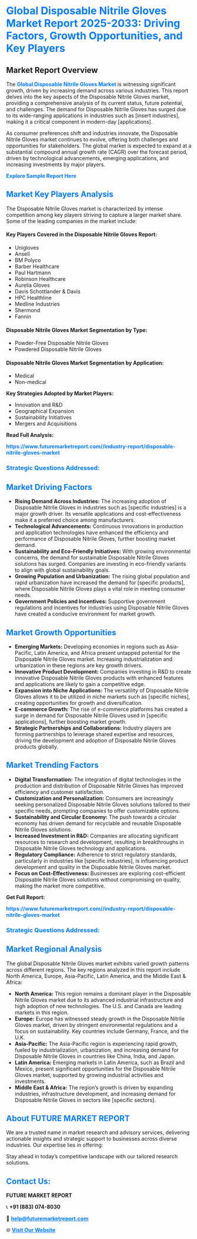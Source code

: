 <h1 style="color: #007BFF;">Global Disposable Nitrile Gloves Market Report 2025-2033: Driving Factors, Growth Opportunities, and Key Players</h1>

<section id="overview">
<h2>Market Report Overview</h2>
<p>The <a href="https://www.futuremarketreport.com//industry-report/disposable-nitrile-gloves-market" style="color: #007BFF; text-decoration: none;"><strong>Global Disposable Nitrile Gloves Market</strong></a> is witnessing significant growth, driven by increasing demand across various industries. This report delves into the key aspects of the Disposable Nitrile Gloves market, providing a comprehensive analysis of its current status, future potential, and challenges. The demand for Disposable Nitrile Gloves has surged due to its wide-ranging applications in industries such as [insert industries], making it a critical component in modern-day [applications].</p>
<p>As consumer preferences shift and industries innovate, the Disposable Nitrile Gloves market continues to evolve, offering both challenges and opportunities for stakeholders. The global market is expected to expand at a substantial compound annual growth rate (CAGR) over the forecast period, driven by technological advancements, emerging applications, and increasing investments by major players.</p>
</section>

<section id="overview">
<p><a href="https://www.futuremarketreport.com//request-sample/reportId=49581" style="color: #007BFF; text-decoration: none;"><strong>Explore Sample Report Here</strong></a></p>
</section>

<section id="key-players">
<h2 style="color: #007BFF;">Market Key Players Analysis</h2>
<p>The Disposable Nitrile Gloves market is characterized by intense competition among key players striving to capture a larger market share. Some of the leading companies in the market include:</p>
<h4>Key Players Covered in the Disposable Nitrile Gloves Report:</h4>
<ul><li>Unigloves</li><li>Ansell</li><li>BM Polyco</li><li>Barber Healthcare</li><li>Paul Hartmann</li><li>Robinson Healthcare</li><li>Aurelia Gloves</li><li>Davis Schottlander &amp; Davis</li><li>HPC Healthline</li><li>Medline Industries</li><li>Shermond</li><li>Fannin</li></ul>
<h4>Disposable Nitrile Gloves Market Segmentation by Type:</h4>
<ul><li>Powder-Free Disposable Nitrile Gloves</li><li>Powdered Disposable Nitrile Gloves</li></ul>

<h4>Disposable Nitrile Gloves Market Segmentation by Application:</h4>
<ul><li>Medical</li><li>Non-medical</li></ul>
<p><strong>Key Strategies Adopted by Market Players:</strong></p>
<ul>
<li>Innovation and R&D</li>
<li>Geographical Expansion</li>
<li>Sustainability Initiatives</li>
<li>Mergers and Acquisitions</li>
</ul>
</section>

<section>
<p><strong>Read Full Analysis: </strong></p><a href="https://www.futuremarketreport.com//industry-report/disposable-nitrile-gloves-market" style="color: #007BFF; text-decoration: none;"><strong>https://www.futuremarketreport.com//industry-report/disposable-nitrile-gloves-market</strong></a>
<h3 style="color: #007BFF;">Strategic Questions Addressed:</h3>
</section>

<section id="driving-factors">
<h2 style="color: #007BFF;">Market Driving Factors</h2>
<ul>
<li><strong>Rising Demand Across Industries:</strong> The increasing adoption of Disposable Nitrile Gloves in industries such as [specific industries] is a major growth driver. Its versatile applications and cost-effectiveness make it a preferred choice among manufacturers.</li>
<li><strong>Technological Advancements:</strong> Continuous innovations in production and application technologies have enhanced the efficiency and performance of Disposable Nitrile Gloves, further boosting market demand.</li>
<li><strong>Sustainability and Eco-Friendly Initiatives:</strong> With growing environmental concerns, the demand for sustainable Disposable Nitrile Gloves solutions has surged. Companies are investing in eco-friendly variants to align with global sustainability goals.</li>
<li><strong>Growing Population and Urbanization:</strong> The rising global population and rapid urbanization have increased the demand for [specific products], where Disposable Nitrile Gloves plays a vital role in meeting consumer needs.</li>
<li><strong>Government Policies and Incentives:</strong> Supportive government regulations and incentives for industries using Disposable Nitrile Gloves have created a conducive environment for market growth.</li>
</ul>
</section>

<section id="growth-opportunities">
<h2 style="color: #007BFF;">Market Growth Opportunities</h2>
<ul>
<li><strong>Emerging Markets:</strong> Developing economies in regions such as Asia-Pacific, Latin America, and Africa present untapped potential for the Disposable Nitrile Gloves market. Increasing industrialization and urbanization in these regions are key growth drivers.</li>
<li><strong>Innovative Product Development:</strong> Companies investing in R&D to create innovative Disposable Nitrile Gloves products with enhanced features and applications are likely to gain a competitive edge.</li>
<li><strong>Expansion into Niche Applications:</strong> The versatility of Disposable Nitrile Gloves allows it to be utilized in niche markets such as [specific niches], creating opportunities for growth and diversification.</li>
<li><strong>E-commerce Growth:</strong> The rise of e-commerce platforms has created a surge in demand for Disposable Nitrile Gloves used in [specific applications], further boosting market growth.</li>
<li><strong>Strategic Partnerships and Collaborations:</strong> Industry players are forming partnerships to leverage shared expertise and resources, driving the development and adoption of Disposable Nitrile Gloves products globally.</li>
</ul>
</section>

<section id="trending-factors">
<h2 style="color: #007BFF;">Market Trending Factors</h2>
<ul>
<li><strong>Digital Transformation:</strong> The integration of digital technologies in the production and distribution of Disposable Nitrile Gloves has improved efficiency and customer satisfaction.</li>
<li><strong>Customization and Personalization:</strong> Consumers are increasingly seeking personalized Disposable Nitrile Gloves solutions tailored to their specific needs, prompting companies to offer customizable options.</li>
<li><strong>Sustainability and Circular Economy:</strong> The push towards a circular economy has driven demand for recyclable and reusable Disposable Nitrile Gloves solutions.</li>
<li><strong>Increased Investment in R&D:</strong> Companies are allocating significant resources to research and development, resulting in breakthroughs in Disposable Nitrile Gloves technology and applications.</li>
<li><strong>Regulatory Compliance:</strong> Adherence to strict regulatory standards, particularly in industries like [specific industries], is influencing product development and quality in the Disposable Nitrile Gloves market.</li>
<li><strong>Focus on Cost-Effectiveness:</strong> Businesses are exploring cost-efficient Disposable Nitrile Gloves solutions without compromising on quality, making the market more competitive.</li>
</ul>
</section>

<section>
<p><strong>Get Full Report: </strong></p><a href="https://www.futuremarketreport.com//industry-report/disposable-nitrile-gloves-market" style="color: #007BFF; text-decoration: none;"><strong>https://www.futuremarketreport.com//industry-report/disposable-nitrile-gloves-market</strong></a>
<h3 style="color: #007BFF;">Strategic Questions Addressed:</h3>
</section>


<section id="regional-analysis">
<h2 style="color: #007BFF;">Market Regional Analysis</h2>
<p>The global Disposable Nitrile Gloves market exhibits varied growth patterns across different regions. The key regions analyzed in this report include North America, Europe, Asia-Pacific, Latin America, and the Middle East & Africa:</p>
<ul>
<li><strong>North America:</strong> This region remains a dominant player in the Disposable Nitrile Gloves market due to its advanced industrial infrastructure and high adoption of new technologies. The U.S. and Canada are leading markets in this region.</li>
<li><strong>Europe:</strong> Europe has witnessed steady growth in the Disposable Nitrile Gloves market, driven by stringent environmental regulations and a focus on sustainability. Key countries include Germany, France, and the U.K.</li>
<li><strong>Asia-Pacific:</strong> The Asia-Pacific region is experiencing rapid growth, fueled by industrialization, urbanization, and increasing demand for Disposable Nitrile Gloves in countries like China, India, and Japan.</li>
<li><strong>Latin America:</strong> Emerging markets in Latin America, such as Brazil and Mexico, present significant opportunities for the Disposable Nitrile Gloves market, supported by growing industrial activities and investments.</li>
<li><strong>Middle East & Africa:</strong> The region’s growth is driven by expanding industries, infrastructure development, and increasing demand for Disposable Nitrile Gloves in sectors like [specific sectors].</li>
</ul>
</section>

<footer>
<h2 style="color: #007BFF;">About FUTURE MARKET REPORT</h2>
<p>We are a trusted name in market research and advisory services, delivering actionable insights and strategic support to businesses across diverse industries. Our expertise lies in offering:</p>

<p>Stay ahead in today’s competitive landscape with our tailored research solutions.</p>

<h2 style="color: #007BFF;">Contact Us:</h2>
<p><strong>FUTURE MARKET REPORT</strong></p>
<p>📞 <strong>+91 (883) 074-8030</strong></p>
<p>📧 <strong><a href="mailto:help@futuremarketreport.com" style="color: #007BFF;">help@futuremarketreport.com</a></strong></p>
<p>🌐 <strong><a href="https://www.futuremarketreport.com/" style="color: #007BFF;">Visit Our Website</a></strong></p>
</footer>